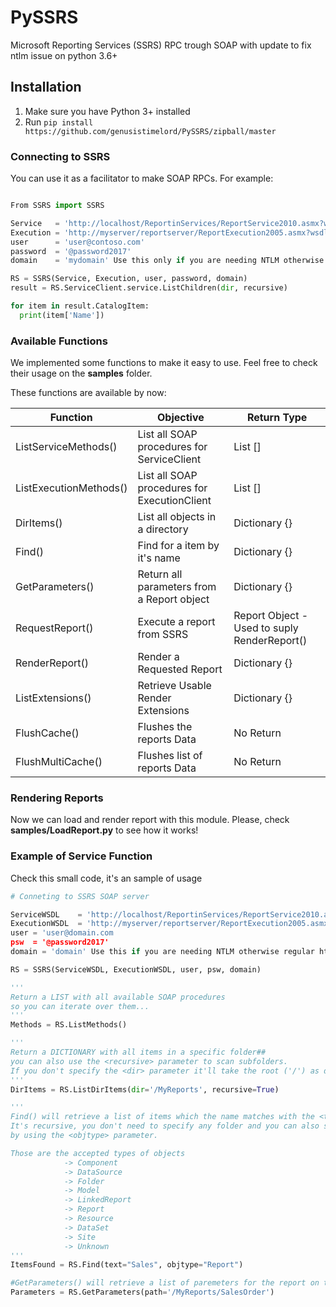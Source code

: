 # PySSRS
Microsoft Reporting Services (SSRS) RPC trough SOAP with update to fix ntlm issue on python 3.6+

## Installation
1. Make sure you have Python 3+ installed
2. Run ```pip install https://github.com/genusistimelord/PySSRS/zipball/master```

### Connecting to SSRS
You can use it as a facilitator to make SOAP RPCs.
For example:
```python

From SSRS import SSRS

Service   = 'http://localhost/ReportinServices/ReportService2010.asmx?wsdl'
Execution = 'http://myserver/reportserver/ReportExecution2005.asmx?wsdl'
user      = 'user@contoso.com'
password  = '@password2017'
domain    = 'mydomain' Use this only if you are needing NTLM otherwise for regular http auth dont use.

RS = SSRS(Service, Execution, user, password, domain)
result = RS.ServiceClient.service.ListChildren(dir, recursive)

for item in result.CatalogItem:
  print(item['Name'])
```

### Available Functions
We implemented some functions to make it easy to use. Feel free to check their usage on the  **samples** folder.

These functions are available by now:

Function      | Objective                      | Return Type
--------------|--------------------------------|------------
ListServiceMethods() | List all SOAP procedures for ServiceClient | List []
ListExecutionMethods() | List all SOAP procedures for ExecutionClient | List []
DirItems() | List all objects in a directory | Dictionary {}
Find() | Find for a item by it's name | Dictionary {}
GetParameters() | Return all parameters from a Report object | Dictionary {}
RequestReport() | Execute a report from SSRS | Report Object - Used to suply RenderReport()
RenderReport() | Render a Requested Report | Dictionary {}
ListExtensions() | Retrieve Usable Render Extensions | Dictionary {}
FlushCache() | Flushes the reports Data | No Return
FlushMultiCache() | Flushes list of reports Data | No Return

### Rendering Reports
Now we can load and render report with this module. Please, check **samples/LoadReport.py** to see how it works!


### Example of Service Function

Check this small code, it's an sample of usage

```python
# Conneting to SSRS SOAP server

ServiceWSDL    = 'http://localhost/ReportinServices/ReportService2010.asmx?wsdl'
ExecutionWSDL  = 'http://myserver/reportserver/ReportExecution2005.asmx?wsdl'
user = 'user@domain.com
psw  = '@password2017'
domain = 'domain' Use this if you are needing NTLM otherwise regular http auth dont use.

RS = SSRS(ServiceWSDL, ExecutionWSDL, user, psw, domain)

'''
Return a LIST with all available SOAP procedures
so you can iterate over them...
'''
Methods = RS.ListMethods()

'''
Return a DICTIONARY with all items in a specific folder##
you can also use the <recursive> parameter to scan subfolders.
If you don't specify the <dir> parameter it'll take the root ('/') as default
'''
DirItems = RS.ListDirItems(dir='/MyReports', recursive=True)

'''
Find() will retrieve a list of items which the name matches with the <text> parameter.
It's recursive, you don't need to specify any folder and you can also specify the object type that you want
by using the <objtype> parameter.

Those are the accepted types of objects
            -> Component 
            -> DataSource 
            -> Folder
            -> Model
            -> LinkedReport
            -> Report
            -> Resource
            -> DataSet
            -> Site
            -> Unknown
'''
ItemsFound = RS.Find(text="Sales", objtype="Report")

#GetParameters() will retrieve a list of paremeters for the report on the specific path
Parameters = RS.GetParameters(path='/MyReports/SalesOrder')
```
